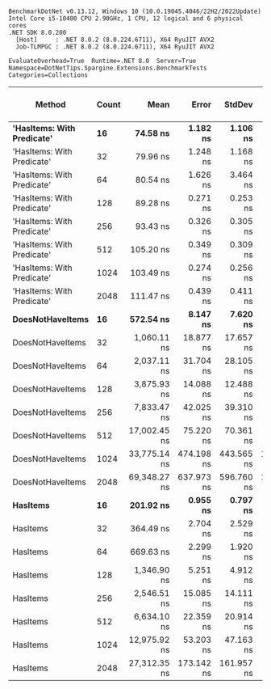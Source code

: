 ```

BenchmarkDotNet v0.13.12, Windows 10 (10.0.19045.4046/22H2/2022Update)
Intel Core i5-10400 CPU 2.90GHz, 1 CPU, 12 logical and 6 physical cores
.NET SDK 8.0.200
  [Host]     : .NET 8.0.2 (8.0.224.6711), X64 RyuJIT AVX2
  Job-TLMPGC : .NET 8.0.2 (8.0.224.6711), X64 RyuJIT AVX2

EvaluateOverhead=True  Runtime=.NET 8.0  Server=True  
Namespace=DotNetTips.Spargine.Extensions.BenchmarkTests  Categories=Collections  

```
| Method                     | Count | Mean         | Error      | StdDev     | StdErr     | Median       | Min          | Q1           | Q3           | Max          | Op/s         | CI99.9% Margin | Iterations | Kurtosis | MValue | Skewness | Rank | LogicalGroup | Baseline | Exceptions | Completed Work Items | Lock Contentions | Code Size | Gen0   | Gen1   | Allocated |
|--------------------------- |------ |-------------:|-----------:|-----------:|-----------:|-------------:|-------------:|-------------:|-------------:|-------------:|-------------:|---------------:|-----------:|---------:|-------:|---------:|-----:|------------- |--------- |-----------:|---------------------:|-----------------:|----------:|-------:|-------:|----------:|
| **&#39;HasItems: With Predicate&#39;** | **16**    |     **74.58 ns** |   **1.182 ns** |   **1.106 ns** |   **0.285 ns** |     **74.46 ns** |     **73.12 ns** |     **73.71 ns** |     **75.16 ns** |     **77.14 ns** | **13,408,273.8** |      **1.1820 ns** |      **15.00** |    **2.563** |  **2.000** |   **0.6644** |    **1** | *****            | **No**       |          **-** |                    **-** |                **-** |     **795 B** | **0.0018** |      **-** |     **168 B** |
| &#39;HasItems: With Predicate&#39; | 32    |     79.96 ns |   1.248 ns |   1.168 ns |   0.301 ns |     79.86 ns |     78.24 ns |     78.85 ns |     81.03 ns |     81.62 ns | 12,505,895.3 |      1.2482 ns |      15.00 |    1.245 |  2.000 |   0.0062 |    2 | *            | No       |          - |                    - |                - |     796 B | 0.0019 |      - |     184 B |
| &#39;HasItems: With Predicate&#39; | 64    |     80.54 ns |   1.626 ns |   3.464 ns |   0.467 ns |     78.61 ns |     77.68 ns |     78.17 ns |     83.04 ns |     90.79 ns | 12,415,539.6 |      1.6256 ns |      55.00 |    3.318 |  2.333 |   1.2394 |    2 | *            | No       |          - |                    - |                - |     799 B | 0.0021 |      - |     200 B |
| &#39;HasItems: With Predicate&#39; | 128   |     89.28 ns |   0.271 ns |   0.253 ns |   0.065 ns |     89.24 ns |     88.92 ns |     89.07 ns |     89.50 ns |     89.73 ns | 11,201,188.5 |      0.2709 ns |      15.00 |    1.582 |  2.000 |   0.1326 |    3 | *            | No       |          - |                    - |                - |     799 B | 0.0023 |      - |     216 B |
| &#39;HasItems: With Predicate&#39; | 256   |     93.43 ns |   0.326 ns |   0.305 ns |   0.079 ns |     93.37 ns |     92.90 ns |     93.17 ns |     93.71 ns |     93.85 ns | 10,703,087.0 |      0.3262 ns |      15.00 |    1.557 |  2.000 |  -0.0764 |    4 | *            | No       |          - |                    - |                - |     767 B | 0.0025 |      - |     232 B |
| &#39;HasItems: With Predicate&#39; | 512   |    105.20 ns |   0.349 ns |   0.309 ns |   0.083 ns |    105.25 ns |    104.54 ns |    105.01 ns |    105.37 ns |    105.84 ns |  9,505,625.4 |      0.3490 ns |      14.00 |    2.936 |  2.000 |  -0.0844 |    6 | *            | No       |          - |                    - |                - |     763 B | 0.0026 |      - |     248 B |
| &#39;HasItems: With Predicate&#39; | 1024  |    103.49 ns |   0.274 ns |   0.256 ns |   0.066 ns |    103.50 ns |    103.02 ns |    103.41 ns |    103.65 ns |    103.97 ns |  9,662,357.1 |      0.2741 ns |      15.00 |    2.302 |  2.000 |  -0.3040 |    5 | *            | No       |          - |                    - |                - |     763 B | 0.0029 |      - |     264 B |
| &#39;HasItems: With Predicate&#39; | 2048  |    111.47 ns |   0.439 ns |   0.411 ns |   0.106 ns |    111.53 ns |    110.54 ns |    111.23 ns |    111.81 ns |    111.90 ns |  8,970,939.7 |      0.4394 ns |      15.00 |    2.291 |  2.000 |  -0.6657 |    7 | *            | No       |          - |                    - |                - |     767 B | 0.0030 |      - |     280 B |
| **DoesNotHaveItems**           | **16**    |    **572.54 ns** |   **8.147 ns** |   **7.620 ns** |   **1.968 ns** |    **570.92 ns** |    **560.66 ns** |    **567.17 ns** |    **580.04 ns** |    **582.78 ns** |  **1,746,603.5** |      **8.1466 ns** |      **15.00** |    **1.451** |  **2.000** |   **0.0126** |   **10** | *****            | **No**       |          **-** |                    **-** |                **-** |   **1,348 B** | **0.0124** |      **-** |    **1200 B** |
| DoesNotHaveItems           | 32    |  1,060.11 ns |  18.877 ns |  17.657 ns |   4.559 ns |  1,056.68 ns |  1,036.40 ns |  1,047.19 ns |  1,073.81 ns |  1,092.53 ns |    943,297.9 |     18.8768 ns |      15.00 |    1.768 |  2.000 |   0.3080 |   12 | *            | No       |          - |                    - |                - |   1,342 B | 0.0210 |      - |    2016 B |
| DoesNotHaveItems           | 64    |  2,037.11 ns |  31.704 ns |  28.105 ns |   7.511 ns |  2,031.37 ns |  2,007.29 ns |  2,015.38 ns |  2,046.74 ns |  2,094.49 ns |    490,891.5 |     31.7041 ns |      14.00 |    2.353 |  2.000 |   0.8017 |   14 | *            | No       |          - |                    - |                - |   1,342 B | 0.0381 |      - |    3600 B |
| DoesNotHaveItems           | 128   |  3,875.93 ns |  14.088 ns |  12.488 ns |   3.338 ns |  3,878.19 ns |  3,849.33 ns |  3,868.50 ns |  3,884.77 ns |  3,899.04 ns |    258,002.5 |     14.0875 ns |      14.00 |    2.534 |  2.000 |  -0.2579 |   16 | *            | No       |          - |                    - |                - |   1,314 B | 0.0687 |      - |    6720 B |
| DoesNotHaveItems           | 256   |  7,833.47 ns |  42.025 ns |  39.310 ns |  10.150 ns |  7,838.61 ns |  7,761.91 ns |  7,811.90 ns |  7,855.03 ns |  7,895.63 ns |    127,657.4 |     42.0251 ns |      15.00 |    1.979 |  2.000 |  -0.3581 |   18 | *            | No       |          - |                    - |                - |   1,314 B | 0.1373 |      - |   12912 B |
| DoesNotHaveItems           | 512   | 17,002.45 ns |  75.220 ns |  70.361 ns |  18.167 ns | 17,005.04 ns | 16,894.00 ns | 16,930.86 ns | 17,044.59 ns | 17,143.78 ns |     58,815.0 |     75.2200 ns |      15.00 |    2.000 |  2.000 |   0.1872 |   20 | *            | No       |          - |                    - |                - |   1,191 B | 0.2747 |      - |   25248 B |
| DoesNotHaveItems           | 1024  | 33,775.14 ns | 474.198 ns | 443.565 ns | 114.528 ns | 33,941.42 ns | 33,257.70 ns | 33,330.02 ns | 34,128.75 ns | 34,423.21 ns |     29,607.6 |    474.1977 ns |      15.00 |    1.214 |  2.000 |   0.0852 |   22 | *            | No       |          - |                    - |                - |   1,191 B | 0.4883 |      - |   49872 B |
| DoesNotHaveItems           | 2048  | 69,348.27 ns | 637.973 ns | 596.760 ns | 154.083 ns | 69,372.54 ns | 68,098.14 ns | 69,011.74 ns | 69,702.73 ns | 70,278.30 ns |     14,420.0 |    637.9725 ns |      15.00 |    2.253 |  2.000 |  -0.2209 |   23 | *            | No       |          - |                    - |                - |   1,194 B | 0.9766 | 0.1221 |   99072 B |
| **HasItems**                   | **16**    |    **201.92 ns** |   **0.955 ns** |   **0.797 ns** |   **0.221 ns** |    **201.69 ns** |    **201.11 ns** |    **201.33 ns** |    **202.13 ns** |    **203.91 ns** |  **4,952,515.9** |      **0.9546 ns** |      **13.00** |    **3.401** |  **2.000** |   **1.1354** |    **8** | *****            | **No**       |          **-** |                    **-** |                **-** |     **479 B** | **0.0017** |      **-** |     **168 B** |
| HasItems                   | 32    |    364.49 ns |   2.704 ns |   2.529 ns |   0.653 ns |    364.43 ns |    360.08 ns |    362.84 ns |    365.86 ns |    369.45 ns |  2,743,594.8 |      2.7040 ns |      15.00 |    2.184 |  2.000 |   0.0677 |    9 | *            | No       |          - |                    - |                - |     479 B | 0.0019 |      - |     184 B |
| HasItems                   | 64    |    669.63 ns |   2.299 ns |   1.920 ns |   0.533 ns |    669.35 ns |    666.70 ns |    668.05 ns |    671.22 ns |    673.01 ns |  1,493,364.8 |      2.2994 ns |      13.00 |    1.603 |  2.000 |   0.1839 |   11 | *            | No       |          - |                    - |                - |     459 B | 0.0019 |      - |     200 B |
| HasItems                   | 128   |  1,346.90 ns |   5.251 ns |   4.912 ns |   1.268 ns |  1,347.35 ns |  1,338.58 ns |  1,342.71 ns |  1,349.76 ns |  1,357.03 ns |    742,445.4 |      5.2508 ns |      15.00 |    2.206 |  2.000 |   0.1589 |   13 | *            | No       |          - |                    - |                - |     451 B | 0.0019 |      - |     216 B |
| HasItems                   | 256   |  2,546.51 ns |  15.085 ns |  14.111 ns |   3.643 ns |  2,547.70 ns |  2,515.45 ns |  2,544.01 ns |  2,554.22 ns |  2,568.46 ns |    392,695.0 |     15.0850 ns |      15.00 |    2.622 |  2.000 |  -0.6386 |   15 | *            | No       |          - |                    - |                - |     471 B |      - |      - |     232 B |
| HasItems                   | 512   |  6,634.10 ns |  22.359 ns |  20.914 ns |   5.400 ns |  6,630.15 ns |  6,601.02 ns |  6,617.43 ns |  6,650.57 ns |  6,666.35 ns |    150,736.4 |     22.3587 ns |      15.00 |    1.676 |  2.000 |   0.2764 |   17 | *            | No       |          - |                    - |                - |     328 B |      - |      - |     248 B |
| HasItems                   | 1024  | 12,975.92 ns |  53.203 ns |  47.163 ns |  12.605 ns | 12,976.80 ns | 12,855.77 ns | 12,963.51 ns | 13,006.69 ns | 13,047.74 ns |     77,065.8 |     53.2027 ns |      14.00 |    3.670 |  2.000 |  -0.9128 |   19 | *            | No       |          - |                    - |                - |     328 B |      - |      - |     264 B |
| HasItems                   | 2048  | 27,312.35 ns | 173.142 ns | 161.957 ns |  41.817 ns | 27,388.59 ns | 26,991.79 ns | 27,181.43 ns | 27,425.90 ns | 27,501.59 ns |     36,613.5 |    173.1420 ns |      15.00 |    1.875 |  2.000 |  -0.7012 |   21 | *            | No       |          - |                    - |                - |     328 B |      - |      - |     280 B |
